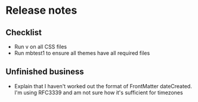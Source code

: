 # Release notes

## Checklist

* Run v on all CSS files
* Run mbtest1 to ensure all themes have all required files

## Unfinished business
* Explain that I haven't worked out the format of FrontMatter dateCreated.
I'm using RFC3339 and am not sure how it's sufficient for timezones
